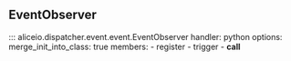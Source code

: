 ## EventObserver

::: aliceio.dispatcher.event.event.EventObserver
    handler: python
    options:
      merge_init_into_class: true
      members:
        - register
        - trigger
        - __call__
